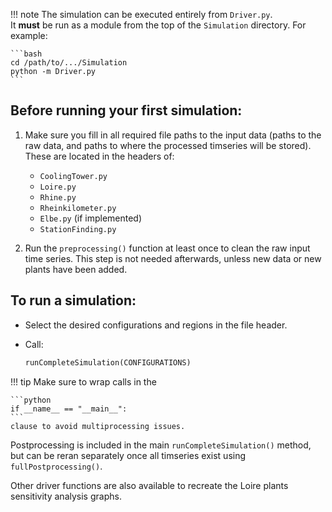 !!! note
    The simulation can be executed entirely from `Driver.py`.  
    It **must** be run as a module from the top of the `Simulation` directory. For example:

    ```bash
    cd /path/to/.../Simulation
    python -m Driver.py
    ```

## Before running your first simulation:

1. Make sure you fill in all required file paths to the input data (paths to the raw data, and paths to where the processed timseries will be stored). These are located in the headers of:  

    - `CoolingTower.py`
    - `Loire.py` 
    - `Rhine.py`
    - `Rheinkilometer.py` 
    - `Elbe.py` (if implemented)
    - `StationFinding.py`
  
2. Run the `preprocessing()` function at least once to clean the raw input time series. This step is not needed afterwards, unless new data or new plants have been added.

## To run a simulation:

- Select the desired configurations and regions in the file header.
- Call:
  
    ```python
    runCompleteSimulation(CONFIGURATIONS)
    ```

!!! tip
    Make sure to wrap calls in the  

    ```python
    if __name__ == "__main__":
    ```
    clause to avoid multiprocessing issues.

Postprocessing is included in the main `runCompleteSimulation()` method, but can be reran separately once all timseries exist using `fullPostprocessing()`.


Other driver functions are also available to recreate the Loire plants sensitivity analysis graphs.
